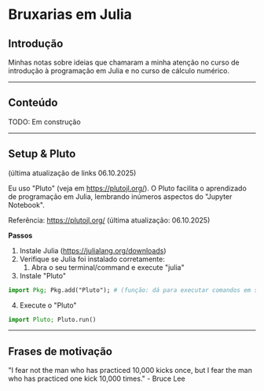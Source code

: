 # Bruxarias em Julia

## Introdução

Minhas notas sobre ideias que chamaram a minha atenção no curso de introdução à programação em Julia e no curso de cálculo numérico. 

---

## Conteúdo

TODO: Em construção

---

## Setup & Pluto
(última atualização de links 06.10.2025)

Eu uso "Pluto" (veja em https://plutojl.org/). O Pluto facilita o aprendizado de programação em Julia, lembrando inúmeros aspectos do "Jupyter Notebook".

Referência: https://plutojl.org/ (última atualização: 06.10.2025)

**Passos**

1. Instale Julia (https://julialang.org/downloads)
2. Verifique se Julia foi instalado corretamente:
   1. Abra o seu terminal/command e execute "julia"
3. Instale "Pluto"

```julia
import Pkg; Pkg.add("Pluto"); # (função: dá para executar comandos em sequência no terminal do Julia; 1. importamos "Pkg"; e em seguida falamos para ele instalar com 2. Pkg.add("Pluto"))
```

4. Execute o "Pluto"

```julia
import Pluto; Pluto.run()
```

---

## Frases de motivação

"I fear not the man who has practiced 10,000 kicks once, but I fear the man who has practiced one kick 10,000 times." - Bruce Lee

